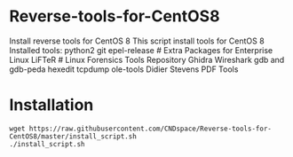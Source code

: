# Reverse-tools-for-CentOS8
Install reverse tools for CentOS 8
This script install tools for CentOS 8
Installed tools:
  python2
  git
  epel-release # Extra Packages for Enterprise Linux 
  LiFTeR # Linux Forensics Tools Repository
  Ghidra
  Wireshark
  gdb and gdb-peda
  hexedit
  tcpdump
  ole-tools
  Didier Stevens PDF Tools
# Installation
```Shell
wget https://raw.githubusercontent.com/CNDspace/Reverse-tools-for-CentOS8/master/install_script.sh
./install_script.sh
```
